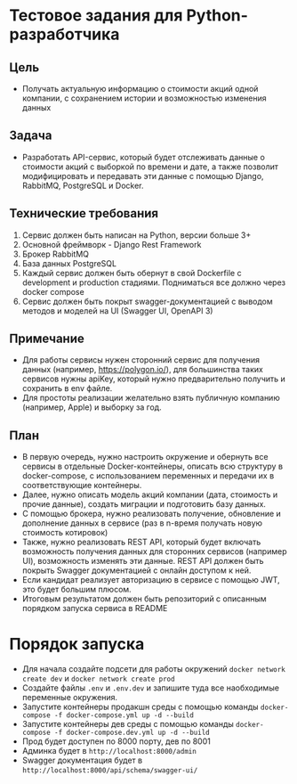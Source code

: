 # Тестовое задания для Python-разработчика

## Цель
- Получать актуальную информацию о стоимости акций одной компании, с сохранением истории и возможностью изменения данных

## Задача
- Разработать API-сервис, который будет отслеживать данные о стоимости акций с выборкой по времени и дате, а также позволит модифицировать и передавать эти данные с помощью Django, RabbitMQ, PostgreSQL и Docker.

## Технические требования
1. Сервис должен быть написан на Python, версии больше 3+
2. Основной фреймворк - Django Rest Framework
3. Брокер RabbitMQ
4. База данных PostgreSQL
5. Каждый сервис должен быть обернут в свой Dockerfile с development и production стадиями. Подниматься все должно через docker compose
6. Сервис должен быть покрыт swagger-документацией с выводом методов и моделей на UI (Swagger UI, OpenAPI 3)

## Примечание
- Для работы сервисы нужен сторонний сервис для получения данных (например, https://polygon.io/), для большинства таких сервисов нужны apiKey, который нужно предварительно получить и сохранить в env файле.
- Для простоты реализации желательно взять публичную компанию (например, Apple) и выборку за год.

## План
- В первую очередь, нужно настроить окружение и обернуть все сервисы в отдельные Docker-контейнеры, описать всю структуру в docker-compose, с использованием переменных и передачи их в соответствующие контейнеры.
- Далее, нужно описать модель акций компании (дата, стоимость и прочие данные), создать миграции и подготовить базу данных.
- С помощью брокера, нужно реализовать получение, обновление и дополнение данных в сервисе (раз в n-время получать новую стоимость котировок)
- Также, нужно реализовать REST API, который будет включать возможность получения данных для сторонних сервисов (например UI), возможность изменять эти данные. REST API должен быть покрыть Swagger документацией с онлайн доступом к ней.
- Если кандидат реализует авторизацию в сервисе с помощью JWT, это будет большим плюсом.
- Итоговым результатом должен быть репозиторий с описанным порядком запуска сервиса в README

# Порядок запуска
- Для начала создайте подсети для работы окружений `docker network create dev` и `docker network create prod`
- Создайте файлы `.env` и `.env.dev` и запишите туда все наобходимые переменные окружения.
- Запустите контейнеры продакшн среды с помощью команды `docker-compose -f docker-compose.yml up -d --build`
- Запустите контейнеры дев среды с помощью команды `docker-compose -f docker-compose.dev.yml up -d --build`
- Прод будет доступен по 8000 порту, дев по 8001
- Админка будет в `http://localhost:8000/admin`
- Swagger документация будет в `http://localhost:8000/api/schema/swagger-ui/`